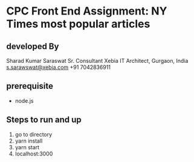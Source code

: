# CPC Front End Assignment:  NY Times most popular articles

## developed By

Sharad Kumar Saraswat
Sr. Consultant Xebia IT Architect, Gurgaon, India
s.sarawswat@xebia.com
+91 7042836911

## prerequisite
- node.js

## Steps to run and up

1. go to directory
2. yarn install
3. yarn start
4. localhost:3000
